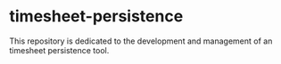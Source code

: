 # timesheet-persistence
This repository is dedicated to the development and management of an timesheet persistence tool. 
